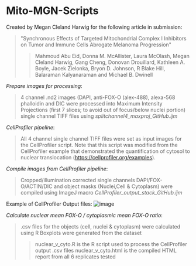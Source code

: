 # Mito-MGN-Scripts 
Created by Megan Cleland Harwig for the following article in submission:
> "Synchronous Effects of Targeted Mitochondrial Complex I Inhibitors on Tumor and Immune Cells Abrogate Melanoma Progression"
>>Mahmoud Abu Eid, Donna M. McAllister, Laura McOlash, Megan Cleland Harwig, Gang Cheng,  Donovan Drouillard, Kathleen A. Boyle, Jacek Zielonka, Bryon D. Johnson, R Blake Hill, Balaraman Kalyanaraman and Michael B. Dwinell

*Prepare images for processing*: 
>4 channel .nd2 images (DAPI, anti-FOX-O (alex-488), alexa-568 phalloidin and DIC were processed into Maximum Intensity Projections (first 7 slices; to avoid out of focus/below nuclei portion) single channel TIFF files using *splitchannel4_maxproj_GitHub.ijm*
  
*CellProfiler pipeline*: 
>All 4 channel single channel TIFF files were set as input images for the CellProfiler script. Note that this script was modified from the CellProfiler example that demonstrated the quantification of cytosol to nuclear translocation (https://cellprofiler.org/examples). 
>

*Compile images from CellProfiler pipeline*:
>Cropped/illumination corrected single channels DAPI/FOX-O/ACTIN/DIC and object masks (Nuclei,Cell & Cytoplasm) were compiled using ImageJ macro *CellProfiler_output_stack_GitHub.ijm*

Example of CellProfiler Output files:
![image](https://user-images.githubusercontent.com/34748371/115754563-ef7c7b80-a361-11eb-8320-79e5caad6542.png)

*Calculate nuclear mean FOX-O / cytoplasmic mean FOX-O ratio*: 
>.csv files for the objects (cell, nuclei & cytoplasm) were calculated using R
> Boxplots were generated from the dataset
>> nuclear_v_cyto.R is the R script used to process the CellProfiler output .csv files
>> nuclear_v_cyto.html is the compiled HTML report from all 6 replicates tested
